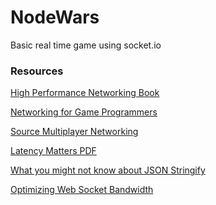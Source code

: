 NodeWars
========

Basic real time game using socket.io

### Resources

[High Performance Networking Book](http://www.amazon.com/High-Performance-Browser-Networking-performance/dp/1449344763/ref=sr_1_1?ie=UTF8&qid=1406667616&sr=8-1&keywords=high+performance+networking)

[Networking for Game Programmers](http://gafferongames.com/networking-for-game-programmers/)

[Source Multiplayer Networking](https://developer.valvesoftware.com/wiki/Source_Multiplayer_Networking)

[Latency Matters PDF](http://www.o3bnetworks.com/media/40980/white%20paper_latency%20matters.pdf)

[What you might not know about JSON Stringify](http://freshbrewedcode.com/jimcowart/2013/01/29/what-you-might-not-know-about-json-stringify/)

[Optimizing Web Socket Bandwidth](http://buildnewgames.com/optimizing-websockets-bandwidth/)
